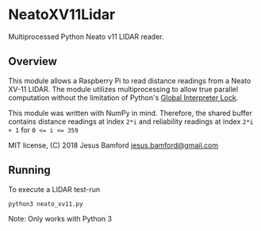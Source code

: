 # NeatoXV11Lidar
Multiprocessed Python Neato v11 LIDAR reader.
## Overview
This module allows a Raspberry Pi to read distance readings from a Neato XV-11 LIDAR. The module utilizes multiprocessing to allow true parallel computation without the limitation of Python's [Global Interpreter Lock](https://wiki.python.org/moin/GlobalInterpreterLock). 

This module was written with NumPy in mind. Therefore, the shared buffer contains distance readings at index `2*i` and reliability readings at index `2*i + 1` for `0 <= i <= 359`

MIT license, (C) 2018 Jesus Bamford <jesus.bamford@gmail.com>

## Running
To execute a LIDAR test-run

``python3 neato_xv11.py``

Note: Only works with Python 3
